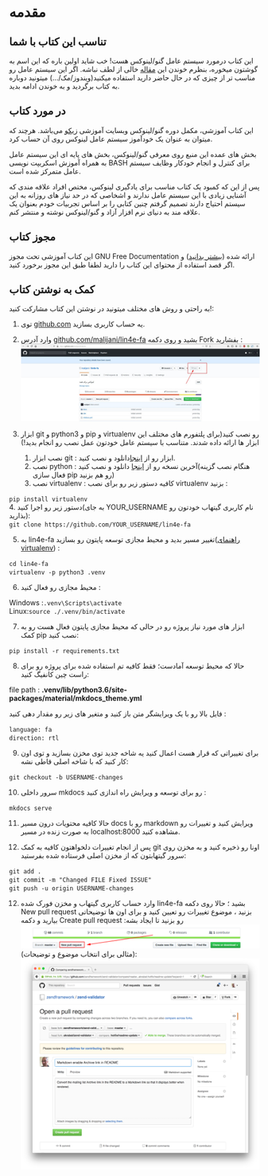 # مقدمه

## تناسب این کتاب با شما

این کتاب درمورد سیستم عامل گنو/لینوکس هست! خب شاید اولین باره که این اسم به گوشتون میخوره، بنظرم خوندن این [مقاله](https://toranji.ir/2017/11/20/%D8%AF%D8%B1-%D9%85%D9%88%D8%B1%D8%AF-%DA%AF%D9%86%D9%88%D9%84%DB%8C%D9%86%D9%88%DA%A9%D8%B3-%DA%86%D9%87-%D9%85%DB%8C%E2%80%8C%D8%AF%D8%A7%D9%86%DB%8C%D8%AF%D8%9F-%D8%A2%DB%8C%D8%A7-%D9%88%D8%A7/) خالی از لطف نباشه. اگر این سیستم عامل رو مناسب تر از چیزی که در حال حاضر دارید استفاده میکنید(ویندوز/مک/...) میتونید دوباره به کتاب برگردید و به خوندن ادامه بدید.

## در مورد کتاب

این کتاب آموزشی، مکمل دوره گنو/لینوکس وبسایت آموزشی [زیکو](http://zicco.ir/) می‌باشد. هرچند که میتوان به عنوان یک خودآموز سیستم عامل لینوکس روی آن حساب کرد.

بخش های عمده این منبع روی معرفی گنو/لینوکس، بخش های پایه ای این سیستم عامل به همراه آموزش اسکریپت نویسی BASH برای کنترل و انجام خودکار وظایف سیستم عامل متمرکز شده است.

پس از این که کمبود یک کتاب مناسب برای یادگیری لینوکس، مختص افراد علاقه مندی که آشنایی زیادی با این سیستم عامل ندارند و اشخاصی که در حد نیاز های روزانه به این سیستم احتیاج دارند تصمیم گرفتم چنین کتابی را بر اساس تجربیات خودم بعنوان یک علاقه مند به دنیای نرم افزار آزاد و گنو/لینوکس نوشته و منتشر کنم.

## مجوز کتاب

این کتاب آموزشی تحت مجوز GNU Free Documentation ارائه شده ([بیشتر بدانید](https://www.gnu.org/licenses/fdl-1.3.en.html)) و اگر قصد استفاده از محتوای این کتاب را دارید لطفا طبق این مجوز برخورد کنید.

## کمک به نوشتن کتاب

به راحتی و روش های مختلف میتونید در نوشتن این کتاب مشارکت کنید!:

1. توی [github.com](https://github.com) یه حساب کاربری بسازید.

2. وارد آدرس [github.com/malijani/lin4e-fa](https://github.com/malijani/lin4e-fa) بشید و روی دکمه Fork بفشارید :‌
![گرفتن یک شاخه از مخزن](./images/preface/fork_add.png)

3. ابزار git و python3 و pip و virtualenv رو نصب کنید(برای پلتفورم های مختلف این ابزار ها ارائه داده شدند. متناسب با سیستم عامل خودتون عمل نصب رو انجام بدید!)
    1. نصب ابزار git : ابزار رو از [اینجا](https://git-scm.com/downloads)دانلود و نصب کنید.
    2. نصب python : آخرین نسخه رو از [اینجا](https://www.python.org/downloads/) دانلود و نصب کنید(هنگام نصب گزینه فعال سازی pip رو هم بزنید)
    3. نصب virtualenv : کافیه دستور زیر رو برای نصب virtualenv بزنید :

<div dir="ltr"><code>pip install virtualenv</code></div>
4. دستور زیر رو اجرا کنید(به جای YOUR_USERNAME نام کاربری گیتهاب خودتون رو بذارید):

<div dir="ltr"><code>git clone https://github.com/YOUR_USERNAME/lin4e-fa</code></div>

5. به lin4e-fa تغییر مسیر بدید و  محیط مجازی توسعه پایتون رو بسازید([راهنمای virtualenv](https://virtualenv.pypa.io/en/latest/userguide/)) :

<div dir="ltr"><code>cd lin4e-fa</code></div>

<div dir="ltr"><code>virtualenv -p python3 .venv</code></div>

6. محیط مجازی رو فعال کنید :

<div dir="ltr">
    <span dir="ltr">Windows :<code>.venv\Scripts\activate</code></span><br/>
    <span dir="ltr">Linux:<code>source ./.venv/bin/activate</code></span>
</div>

7. ابزار های مورد نیاز پروژه رو در حالی که محیط مجازی پایتون فعال هست رو به کمک pip نصب کنید:

<div dir="ltr"><code>pip install -r requirements.txt</code></div>

8. حالا که محیط توسعه آمادست؛ فقط کافیه تم استفاده شده برای پروژه رو برای راست چین کانفیگ کنید:

<div dir="ltr">file path : <b>.venv/lib/python3.6/site-packages/material/mkdocs_theme.yml</b></div>

 فایل بالا رو با یک ویرایشگر متن باز کنید و متغیر های زیر رو مقدار دهی کنید :

<div dir="ltr">
    <code>language: fa</code><br>
    <code>direction: rtl</code>
</div>

9. برای تغییراتی که قرار هست اعمال کنید یه شاخه جدید توی مخزن بسازید و توی اون کار کنید که با شاخه اصلی قاطی نشه:

<div dir="ltr"><code>git checkout -b USERNAME-changes</code></div>

10. سرور داخلی mkdocs رو برای توسعه و ویرایش راه اندازی کنید :

<div dir="ltr"><code>mkdocs serve</code></div>

11. حالا کافیه محتویات درون مسیر docs رو با markdown ویرایش کنید و تغییرات رو به صورت زنده در مسیر localhost:8000 مشاهده کنید.

12. پس از انجام تغییرات دلخواهتون کافیه به کمک git اونا رو ذخیره کنید و به مخزن روی سرور گیتهابتون که از مخزن اصلی فرستاده شده بفرستید:

<div dir="ltr"><code>git add .</code></div>
<div dir="ltr"><code>git commit -m "Changed FILE Fixed ISSUE"</code></div>
<div dir="ltr"><code>git push -u origin USERNAME-changes</code></div>

12. وارد حساب کاربری گیتهاب و مخزن فورک شده lin4e-fa بشید ؛ حالا روی دکمه New pull request بزنید ، موضوع تغییرات رو تعیین کنید و برای اون ها توضیحاتی بیارید و دکمه Create pull request رو بزنید تا ایجاد بشه:
![ایجاد pull request](./images/preface/pull_request.png)
(مثالی برای انتخاب موضوع و توضیحات):
![ساخت pull request](./images/preface/create_pull_request.png)

